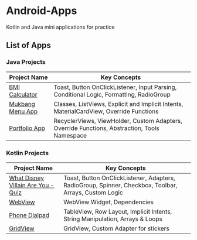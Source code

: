 # Android-Apps
Kotlin and Java mini applications for practice

## List of Apps

### Java Projects

| Project Name | Key Concepts |
|--------------|--------------|
| [BMI Calculator](BMICalculator/) | Toast, Button OnClickListener, Input Parsing, Conditional Logic, Formatting, RadioGroup |
| [Mukbang Menu App](KittyMukbang/) | Classes, ListViews, Explicit and Implicit Intents, MaterialCardView, Override Functions |
| [Portfolio App](PortfolioApp/) | RecyclerViews, ViewHolder, Custom Adapters, Override Functions, Abstraction, Tools Namespace |

### Kotlin Projects

| Project Name | Key Concepts |
|--------------|--------------|
| [What Disney Villain Are You - Quiz](WhatDisneyVillainAreYouQuiz/) | Toast, Button OnClickListener, Adapters, RadioGroup, Spinner, Checkbox, Toolbar, Arrays, Custom Logic |
| [WebView](WebView/) | WebView Widget, Dependencies |
| [Phone Dialpad](my_dialpad/) | TableView, Row Layout, Implicit Intents, String Manipulation, Arrays & Loops |
| [GridView](GridView/) | GridView, Custom Adapter for stickers |
